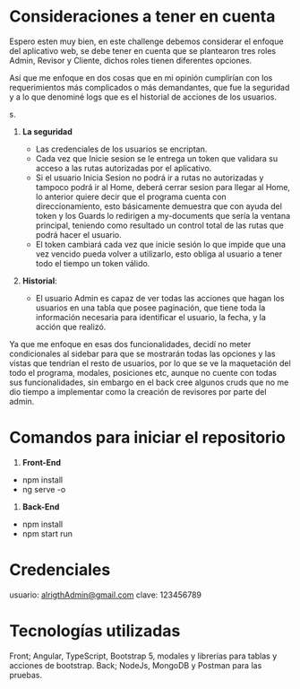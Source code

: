 # Consideraciones a tener en cuenta

Espero esten muy bien, en este challenge debemos considerar el enfoque del aplicativo web, se debe tener en cuenta que se plantearon tres roles Admin, Revisor y Cliente, dichos roles tienen diferentes opciones.

Así que me enfoque en dos cosas que en mi opinión cumplirían con los requerimientos más complicados o más demandantes, que fue la seguridad y a lo que denominé logs que es el historial de acciones de los usuarios.

s.

1. **La seguridad**

   - Las credenciales de los usuarios se encriptan.
   - Cada vez que Inicie sesion se le entrega un token que validara su acceso a las rutas autorizadas por el aplicativo.
   - Si el usuario Inicia Sesion no podrá ir a rutas no autorizadas y tampoco podrá ir al Home, deberá cerrar sesion para llegar al Home, lo anterior quiere decir que el programa cuenta con direccionamiento, esto básicamente demuestra que con ayuda del token y los Guards lo redirigen a my-documents que sería la ventana principal, teniendo como resultado un control total de las rutas que podrá hacer el usuario.
   - El token cambiará cada vez que inicie sesión lo que impide que una vez vencido pueda volver a utilizarlo, esto obliga al usuario a tener todo el tiempo un token válido.

2. **Historial**:
   - El usuario Admin es capaz de ver todas las acciones que hagan los usuarios en una tabla que posee paginación, que tiene toda la información necesaria para identificar el usuario, la fecha, y la acción que realizó.

Ya que me enfoque en esas dos funcionalidades, decidí no meter condicionales al sidebar para que se mostrarán todas las opciones y las vistas que tendrían el resto de usuarios, por lo que se ve la maquetación del todo el programa, modales, posiciones etc, aunque no cuente con todas sus funcionalidades, sin embargo en el back cree algunos cruds que no me dio tiempo a implementar como la creación de revisores por parte del admin.

# Comandos para iniciar el repositorio

1.  **Front-End**

- npm install
- ng serve -o

1.  **Back-End**

- npm install
- npm start run

# Credenciales

usuario: alrigthAdmin@gmail.com
clave: 123456789

# Tecnologías utilizadas

Front; Angular, TypeScript, Bootstrap 5, modales y librerías para tablas y acciones de bootstrap.
Back; NodeJs, MongoDB y Postman para las pruebas.


